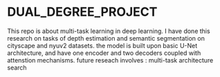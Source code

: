 # DUAL_DEGREE_PROJECT
This repo is about multi-task learning in deep learning. I have done this research on tasks of depth estimation and semantic segmentation on cityscape and nyuv2 datasets.
the model is built upon basic U-Net architecture, and have one encoder and two decoders coupled with attenstion mechanisms.
future reseach involves : 
                         multi-task architecture search
